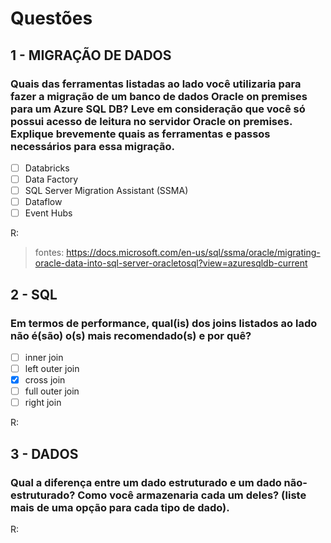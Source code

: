 # Questões

## 1 - MIGRAÇÃO DE DADOS

### Quais das ferramentas listadas ao lado você utilizaria para fazer a migração de um banco de dados Oracle on premises para um Azure SQL DB? Leve em consideração que você só possui acesso de leitura no servidor Oracle on premises. Explique brevemente quais as ferramentas e passos necessários para essa migração.

* [ ] Databricks
* [ ] Data Factory
* [ ] SQL Server Migration Assistant (SSMA)
* [ ] Dataflow
* [ ] Event Hubs

R:

> fontes: https://docs.microsoft.com/en-us/sql/ssma/oracle/migrating-oracle-data-into-sql-server-oracletosql?view=azuresqldb-current

## 2 - SQL

### Em termos de performance, qual(is) dos joins listados ao lado não é(são) o(s) mais recomendado(s) e por quê?

* [ ] inner join
* [ ] left outer join
* [X] cross join
* [ ] full outer join
* [ ] right join

R:

## 3 - DADOS

### Qual a diferença entre um dado estruturado e um dado não-estruturado? Como você armazenaria cada um deles? (liste mais de uma opção para cada tipo de dado).

R:
